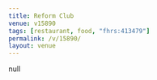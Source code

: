 ```yaml
---
title: Reform Club
venue: v15890
tags: [restaurant, food, "fhrs:413479"]
permalink: /v/15890/
layout: venue
---
```

null